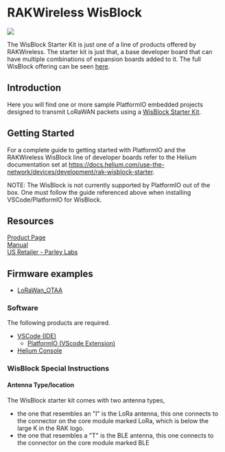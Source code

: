 # RAKWireless WisBlock
![](../assets/RAK-wisblock-starter-board.png)

The WisBlock Starter Kit is just one of a line of products offered by RAKWireless. The starter kit is just that, a base developer board that can 
have multiple combinations of expansion boards added to it. The full WisBlock offering can be seen [here](https://store.rakwireless.com/pages/wisblock).

## Introduction

Here you will find one or more sample PlatformIO embedded projects designed to transmit LoRaWAN packets using a [WisBlock Starter Kit](https://store.rakwireless.com/products/wisblock-starter-kit).

## Getting Started
For a complete guide to getting started with PlatformIO and the RAKWireless WisBlock line of developer boards refer to the Helium documentation set at https://docs.helium.com/use-the-network/devices/development/rak-wisblock-starter.

NOTE: The WisBlock is not currently supported by PlatformIO out of the box. One must follow the guide referenced above when installing VSCode/PlatformIO for WisBlock.


## Resources
[Product Page](https://store.rakwireless.com/products/wisblock-starter-kit)  
[Manual](https://docs.rakwireless.com/Product-Categories/WisBlock/)  
[US Retailer - Parley Labs](https://shop.parleylabs.com)

## Firmware examples 
* [LoRaWan_OTAA](examples/LoRaWan_OTAA/)


### Software
The following products are required.

* [VSCode \(IDE)](https://code.visualstudio.com/)
    * [PlatformIO \(VScode Extension)](https://platformio.org/)
* [Helium Console](https://www.helium.com/console) 

### WisBlock Special Instructions
#### Antenna Type/location
The WisBlock starter kit comes with two antenna types, 
* the one that resembles an "I" is the LoRa antenna, this one connects to the connector on the core module marked LoRa, which is below the large K in the RAK logo.
* the one that resembles a "T" is the BLE antenna, this one connects to the connector on the core module marked BLE


